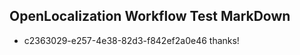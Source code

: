 ## OpenLocalization Workflow Test MarkDown
* c2363029-e257-4e38-82d3-f842ef2a0e46 thanks!

<!--HONumber=Aug16_HO1-->



